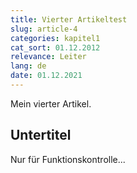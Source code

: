 ```yaml
---
title: Vierter Artikeltest
slug: article-4
categories: kapitel1
cat_sort: 01.12.2012
relevance: Leiter
lang: de
date: 01.12.2021
---
```


Mein vierter Artikel.

## Untertitel

Nur für Funktionskontrolle...
